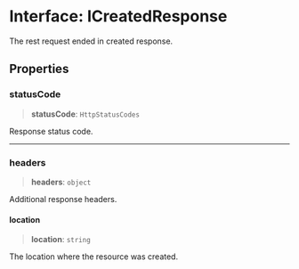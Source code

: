 # Interface: ICreatedResponse

The rest request ended in created response.

## Properties

### statusCode

> **statusCode**: `HttpStatusCodes`

Response status code.

***

### headers

> **headers**: `object`

Additional response headers.

#### location

> **location**: `string`

The location where the resource was created.
